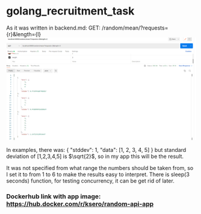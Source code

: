 # golang_recruitment_task


As it was written in backend.md:
GET: /random/mean/?requests={r}&length={l}
![Screenshot](api_example.png)


In examples, there was:
{
     "stddev": 1,
     "data": [1, 2, 3, 4, 5]
}
but standard deviation of [1,2,3,4,5] is $\sqrt{2}$, so in my app this will be the result.

It was not specified from what range the numbers should be taken from, so I set it to from 1 to 6 to make the results easy to interpret.
There is sleep(3 seconds) function, for testing concurrency, it can be get rid of later.



### Dockerhub link with app image: https://hub.docker.com/r/ksero/random-api-app
